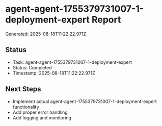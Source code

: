 # agent-agent-1755379731007-1-deployment-expert Report

Generated: 2025-08-18T11:22:22.971Z

## Status
- Task: agent-agent-1755379731007-1-deployment-expert
- Status: Completed
- Timestamp: 2025-08-18T11:22:22.971Z

## Next Steps
- Implement actual agent-agent-1755379731007-1-deployment-expert functionality
- Add proper error handling
- Add logging and monitoring
